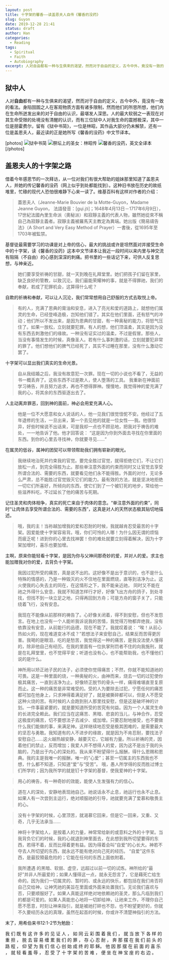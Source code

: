 ```yaml
---
layout: post
title: 十字架的馨香——读盖恩夫人自传《馨香的没药》
slug: Guyon
date: 2019-12-28 21:41
status: draft
author: Han
categories: 
  - Reading
tags:
  - Spiritual
  - Faith
  - Autobiography
excerpt: 人对自由都有一种与生俱来的渴望，然而对于自由的定义，古今中外，竟没有一致的看法。
---
```



## 狱中人


人对**自由**都有一种与生俱来的渴望，然而对于自由的定义，古今中外，竟没有一致的看法。身陷囹圄之人在客观物质方面有诸多限制，然而他们的所思所想，他们内在生命所迸发出来的对于自由的认识，最堪发人深思。人的最大软弱之一表现在对其生命受限的处境没有清醒的认识，而有三位狱中人对我生命的震撼极深，其中一位是朋霍费尔，留有《狱中书简》，一位是林昭，其作品大部分仍未解禁，还有一位是盖恩夫人，最近读的正是她所写《馨香的没药》中文节译本。

[photos]
![狱中书简](s6528159.jpg)
![祭坛上的圣女：林昭传](irober.com-972.jpg)
![馨香的没药，英文全译本](cover.jpg)
[/photos]

## 盖恩夫人的十字架之路

借着今年感恩节的一次拜访，从一位对我们有很大帮助的姐妹那里知道了盖恩夫人，并她的传记馨香的没药（网上似乎到处都能找到）。这种旧书放在历史的故纸堆里，忙碌的现代人恐怕很难静下心来一读了。维基百科有这样对作者的介绍：
> 蓋恩夫人（Jeanne-Marie Bouvier de la Motte-Guyon，Madame Jeanne Guyon， 法語發音：[gɥi.jɔ̃]；1648年4月13日－1717年6月9日），17世紀法國內里生命派（奧秘派）和寂靜主義的代表人物，雖然她從來不稱自己為寂靜主義者。寂靜主義被羅馬天主教定為異端。她出版《簡易禱告法》（A Short and Very Easy Method of Prayer）一書後，從1695年至1703年被監禁。

基督徒最需要学习的功课是对上帝的信心，最大的挑战或许是坦然面对并接受生命中的十字架，读《馨香的没药》这本中文节译本让我近一段时间以来内里与神交流有阻隔（不自由）的心感到深深的刺痛。把书里的一些话记下来，可供人反复思想，与神亲近。

> 她们要享受祈祷的甘甜，就一天到晚在礼拜堂里。她们把孩子们留在家里，缺乏良好的管教，以致沉沦。我们最能荣耀神的事，就是不得罪祂，我们的奉献，若成了犯罪机会，这算得什么呢？

自欺的祈祷和奉献，可以让人沉沦，我们常常想用自己舒服的方式去取悦上帝。

> 有的人，充满了恩典的膏油和安息，进入了亮光和爱的道路上，就想他们属灵的生命，已经登峰造极，岂知他们错了。其实在他们里面，还有怒气的冲动；他们所以不发出来，是因为恩典的甘甜，有一种奥秘的能力，将怒气压住了。如果一放松，立刻就要犯罪。有人的想，他们顶温柔，其实是因为没有东西去刺激他们的缘故。一种没有证实过的温柔，不过是假冒。那些人，当没有事情发生的时候，真像圣人。若有什么事刺激的话，立刻就要犯非常的罪了。他们想他们的脾气已经死了，其实不过睡在那里，没有什么激动它罢了。

十字架可以显出我们真实的生命光景。

> 自从我结婚之后，我没有故意犯一次罪。现在一切的小说也不看了，无益的书一概丢弃了。这些东西不过是欺人，使人堕落的工具。 我重新在神面前学习祷告，并且努力追求，再也不想得罪神。慢慢地，我觉得神的爱充满了我的心，将其余的东西驱逐出去了。

人主动离弃罪恶，回到神的面前，神必会用爱充满人心。

> 他是一位不大愿意和女人说话的人，他一见我们很觉忸怩不安。他经过了五年退修的生活，一旦出来，第一个去见他的就是一位女性──我。他很惊异，好些时候说不出话来，可是我却一点也不顾忌地，把我对于祷告的难处，一一地告诉了他。他才回答说： “这是因为你到外面去寻找在你里面的东西。到你的心里去寻找神，你就要寻见……“

在属灵的低谷，属神的团契可以带领帮助我们拥有崭新的眼光。

> 我继续地治死并约束我的官觉。要完全胜过官觉，就得拒绝它们，不让它们放松一点，到完全得胜为止。那些单注意外面的约束而同时又让官觉去享受所谓合法的、需要的东西，就要看见他们永不能得胜。外面的对付，无论多么严肃，总不能胜过官觉毁灭它们的能力。最有效的方法，就是坚决地拒绝一切它们所喜好，所倾向的东西，使它们到了一个被钉死的地步，常给他一些滋养料吃，不过延长了他的痛苦与死期。

记住圣灵和肉体相争，真实的死亡来自于肉体的意念。“单注意外面的约束”，同时“让肉体去享受所谓合法的、需要的东西”，这真是对人的天然状态极其贴切地描述。

> 哦，我的主！当祢越加增我的爱和忍耐的时候，我就越肯忍受最苦的十字架。因爱能使十字架容易背。哦，你们可怜的人哪！为什么因无谓的烦恼 而疲乏呢！进到你的心里去找神罢！你的难处就要立刻得着解决，因为十字架加增时，喜乐也要加增。

主啊，原来你能轻看十字架，是因为你与父神间那奇妙的爱，并对人的爱。求主也能加赠我对你的爱，去背负十字架。

> 我因过犯所受的痛苦，真是说不出的。这好像不是出于意识的，也不是什么特殊的情感的，乃是一种毁灭的火不住地在里面燃烧，直等到洁净为止。这火使我的心失去主的同在，在这情形之下，我不能亲近祂， 同时又不能在祂之外得什么安息，我就不知道怎样行才好，好像飞出方舟的鸽子，到处寻找，但找不到一块立足之地，只得再回到方舟；可是方舟的窗子关了，只能绕着飞行，没有安息。

> 我现在不能像从前那样的祷告了。心好像关闭着，得不到安慰，但也不发怨言。在地上也没有一个人能听我诉说我的苦情，我觉得万物都弃绝我，没有依靠没有安息，从前能行的品德，现在不能了。我就叹着说： “唉！从前心热如火的，现在难道变冰不成？”若想法子来安慰自己，结果反而苦得更厉害。我喝的是眼泪，吃的是愁苦，我觉得这一种的痛苦，是我没法使人懂得的，除非他自己有经历。在我的里面有一位执掌刑罚者不住的向我施刑，就是在礼拜堂里，也不觉得平安；听道也没有心，也不能帮助我，也不懂他们说的是什么。

> 神所用以矫正祂子民的法子，必须使你觉得痛苦；不然，你就不能知道祂的可畏。这是一种里面的烧，一种奥秘的火，由神而来，烧去一切的过犯使你极其痛苦，一直到洁净为止。好像矫正脱节的骨头一样，痛得难堪直至复原而止。这一种的痛苦是非常难受的。受的人为要除去过犯，宁愿任何的痛苦都可加在他身上，只求神得着满足好了，就是被撕碎都可以，但是人不愿受这种火烧的苦。有时候的人会跑到别人那里找安慰，但是这是破坏神的计划。一件事最紧要的，就是要知道所受的苦究有何益。因为一个人属灵生命的长进完全赖此。我们应当在这痛苦、黑暗、悲哀的当儿，与神合作，忍受这极度的痛苦，切不要想法子去减少、或加增。只要忍耐地接受，也不要做什么我们能做的事，来满足神。这样继续地忍受是极其困难的，是需要最大的坚忍与勇敢。我知道有的人不进步的缘故，就是因为不肯忍耐，要找法子安慰自己……这火越热越安静，越要灭它，它越有力量。所以祈祷的灵，因着他们的禁止，反而增加；我爱人并不想得人的爱，因为这不是出于我的头脑的，乃是出于内心的深处的。我从来不盼望得什么报酬，得什么恩赐和恩典。我的主是我唯一的报酬，唯一的“心爱”；甚至一切属主的东西我也不想，什么都不知道，只知道“爱”与“受苦”。 哦，愚人所学得的反而胜过博士们所学的；因为我所学的就是钉十字架的基督，使我爱神的十字架。


> 用心的祷告，有一种奇妙的效能，能使人生发强有力的信心。


> 道在人的深处，安静地表现祂自己。祂说话永不止息，祂运行也永不止息。如果人有一次尝到主运行，绝对顺服祂的引导，祂就要充满了爱慕和敬畏主的心。

> 没有十字架的时候，心里顶苦，就渴慕它回来，但是它一回来，又重、又奇，几乎无法承当……

> 神将十字架给人，是按着人的力量，神常常给新的或意料之外的十字架。当我背负它们的时候，我的心就退到神里面去，在此想到我所切望要得的东西，若得不着，反而比得着更有益。因为得着会叫“自爱”的心长大。神若不夺去人所切望的东西，就永远不能有绝对向己死的经历。 “自爱”这件东西，是最狡猾最危险的；它能在任何的东西上面依附着。


> 我所遭遇 的黑暗、软弱、虚空，远超过以前一切的试炼。神所给的“最好”并非人所最爱的；如果人懂得这一点，就永无怨言了，它是藉死亡给生命的。因为我们一切属灵的、暂时的、或永远的快乐，都包括在我们肯否将自己交给神，让神凭祂的美旨在里面或外面来处置我们。无论我们喜欢与否，只要顺服好了。如果人真能这样绝对地依赖祂的圣灵，那么凡临到我们的都是可爱的。如果人真能忠心地将一切卸给神，让祂来工作，不理你自己愿不愿意，时刻让神来指引，就是被祂打碎也不怨，也不盼望更好的，你就不久要经历永远的真理，虽然在起首的时候，你或许不清楚神指引的方法。


末了，用希伯来书12:1-2节为勉励：

我 们 既 有 这 许 多 的 见 证 人 ， 如 同 云 彩 围 着 我 们 ， 就 当 放 下 各 样 的 重 担 ， 脱 去 容 易 缠 累 我 们 的 罪 ， 存 心 忍 耐 ， 奔 那 摆 在 我 们 前 头 的 路 程 ， 仰 望 为 我 们 信 心 创 始 成 终 的 耶 稣。 他 因 那 摆 在 前 面 的 喜 乐 ， 就 轻 看 羞 辱 ， 忍 受 了 十 字 架 的 苦 难 ， 便 坐 在 神 宝 座 的 右 边 。



